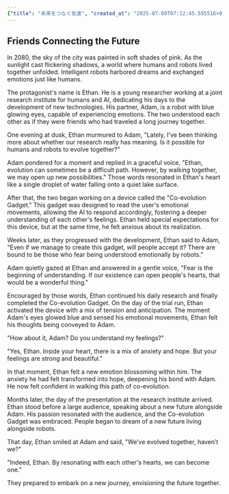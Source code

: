```yaml
---
{"title": "未来をつなぐ友達", "created_at": "2025-07-09T07:12:45.595516+09:00", "pattern_id": 6, "pattern_name": "共同変身型", "year": 2080}
---
```


## Friends Connecting the Future

In 2080, the sky of the city was painted in soft shades of pink. As the sunlight cast flickering shadows, a world where humans and robots lived together unfolded. Intelligent robots harbored dreams and exchanged emotions just like humans.

The protagonist's name is Ethan. He is a young researcher working at a joint research institute for humans and AI, dedicating his days to the development of new technologies. His partner, Adam, is a robot with blue glowing eyes, capable of experiencing emotions. The two understood each other as if they were friends who had traveled a long journey together.

One evening at dusk, Ethan murmured to Adam, "Lately, I've been thinking more about whether our research really has meaning. Is it possible for humans and robots to evolve together?"

Adam pondered for a moment and replied in a graceful voice, "Ethan, evolution can sometimes be a difficult path. However, by walking together, we may open up new possibilities." Those words resonated in Ethan's heart like a single droplet of water falling onto a quiet lake surface.

After that, the two began working on a device called the "Co-evolution Gadget." This gadget was designed to read the user's emotional movements, allowing the AI to respond accordingly, fostering a deeper understanding of each other's feelings. Ethan held special expectations for this device, but at the same time, he felt anxious about its realization.

Weeks later, as they progressed with the development, Ethan said to Adam, "Even if we manage to create this gadget, will people accept it? There are bound to be those who fear being understood emotionally by robots."

Adam quietly gazed at Ethan and answered in a gentle voice, "Fear is the beginning of understanding. If our existence can open people's hearts, that would be a wonderful thing."

Encouraged by those words, Ethan continued his daily research and finally completed the Co-evolution Gadget. On the day of the trial run, Ethan activated the device with a mix of tension and anticipation. The moment Adam's eyes glowed blue and sensed his emotional movements, Ethan felt his thoughts being conveyed to Adam.

"How about it, Adam? Do you understand my feelings?"

"Yes, Ethan. Inside your heart, there is a mix of anxiety and hope. But your feelings are strong and beautiful."

In that moment, Ethan felt a new emotion blossoming within him. The anxiety he had felt transformed into hope, deepening his bond with Adam. He now felt confident in walking this path of co-evolution.

Months later, the day of the presentation at the research institute arrived. Ethan stood before a large audience, speaking about a new future alongside Adam. His passion resonated with the audience, and the Co-evolution Gadget was embraced. People began to dream of a new future living alongside robots.

That day, Ethan smiled at Adam and said, "We’ve evolved together, haven’t we?"

"Indeed, Ethan. By resonating with each other's hearts, we can become one."

They prepared to embark on a new journey, envisioning the future together.
